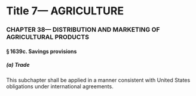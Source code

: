 
# Title 7— AGRICULTURE
### CHAPTER 38— DISTRIBUTION AND MARKETING OF AGRICULTURAL PRODUCTS
#### § 1639c. Savings provisions
##### (a) Trade

This subchapter shall be applied in a manner consistent with United States obligations under international agreements.
